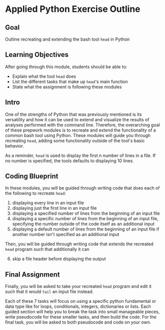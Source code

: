 

# Applied Python Exercise Outline

## Goal

Outline recreating and extending the bash tool `head` in Python

## Learning Objectives

After going through this module, students should be able to:

* Explain what the tool `head` does
* List the different tasks that make up `head`'s main function
* State what the assignment is following these modules

## Intro

One of the strengths of Python that was previously mentioned is its versatility and how it can be used to extend and visualize the results of analyses performed with the command line. Therefore, the overarching goal of these prepwork modules is to recreate and extend the functionality of a common bash tool using Python. These modules will guide you through recreating `head`, adding some functionality outside of the tool's basic behavior.

As a reminder, `head` is used to display the first n number of lines in a file. If no number is specified, the tools defaults to displaying 10 lines.

## Coding Blueprint

In these modules, you will be guided through writing code that does each of the following to recreate `head`:

1. displaying every line in an input file
2. displaying just the first line in an input file
3. displaying a specified number of lines from the beginning of an input file
4. displaying a specific number of lines from the beginning of an input file, specifying the number outside of the code itself as an additional input
5. displaying a default number of lines from the beginning of an input file if another number isn't specified as an additional input

Then, you will be guided through writing code that extends the recreated `head` program such that additionally it can

6. skip a file header before displaying the output

## Final Assignment

Finally, you will be asked to take your recreated `head` program and edit it such that it would `tail` an input file instead.

Each of these 7 tasks will focus on using a specific python fundamental or data type like for loops, conditionals, integers, dictionaries or lists. Each guided section will help you to break the task into small manageable pieces, write pseudocode for these smaller tasks, and then build the code. For the final task, you will be asked to both pseudocode and code on your own.
